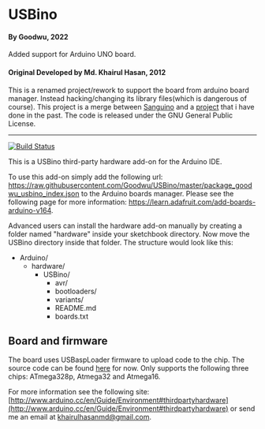 # USBino
#### By Goodwu, 2022
Added support for Arduino UNO board.

#### Original Developed by Md. Khairul Hasan, 2012
This is a renamed project/rework to support the board from arduino board manager. Instead hacking/changing its library files(which is dangerous of course). This project is a merge between [Sanguino](https://github.com/Lauszus/sanguino) and a [project](https://github.com/khairulhasanmd/Arduino-Atmega32-USBasploader) that i have done in the past.
The code is released under the GNU General Public License.
_________
[![Build Status](https://travis-ci.org/Lauszus/USBino.svg?branch=master)](https://travis-ci.org/Lauszus/USBino)

This is a USBino third-party hardware add-on for the Arduino IDE.

To use this add-on simply add the following url: <https://raw.githubusercontent.com/Goodwu/USBino/master/package_goodwu_usbino_index.json> to the Arduino boards manager. Please see the following page for more information: <https://learn.adafruit.com/add-boards-arduino-v164>.

Advanced users can install the hardware add-on manually by creating a folder named "hardware" inside your sketchbook directory. Now move the USBino directory inside that folder. The structure would look like this:

* Arduino/
	* hardware/
		* USBino/
			* avr/
			* bootloaders/
			* variants/
			* README.md
			* boards.txt

## Board and firmware

The board uses USBaspLoader firmware to upload code to the chip. The source code can be found [here](https://github.com/khairulhasanmd/USBaspLoader-Atmega32) for now. Only supports the following three chips: ATmega328p, Atmega32 and Atmega16.

For more information see the following site: [http://www.arduino.cc/en/Guide/Environment#thirdpartyhardware](http://www.arduino.cc/en/Guide/Environment#thirdpartyhardware)
or send me an email at <a href="mailto:khairulhasanmd@gmail.com?Subject=USBino">khairulhasanmd@gmail.com</a>.
